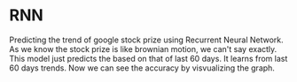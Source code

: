 # RNN
Predicting the trend of google stock prize using Recurrent Neural Network.
As we know the stock prize is like brownian motion, we can't say exactly.
This model just predicts the based on that of last 60 days.
It learns from last 60 days trends.
Now we can see the accuracy by visvualizing the graph.
